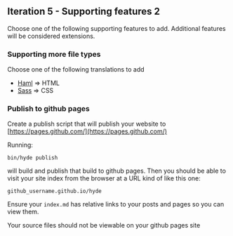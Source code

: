 ## Iteration 5 - Supporting features 2

Choose one of the following supporting features to add. Additional features will be considered extensions.

### Supporting more file types

Choose one of the following translations to add

* [Haml](http://haml.info/) => HTML
* [Sass](http://sass-lang.com/) => CSS


### Publish to github pages

Create a publish script that will publish your website to [https://pages.github.com/](https://pages.github.com/)

Running:

```
bin/hyde publish
```

will build and publish that build to github pages. Then you should be able to visit your site index from the browser at a URL kind of like this one:

```
github_username.github.io/hyde
```

Ensure your `index.md` has relative links to your posts and pages so you can view them.

Your source files should not be viewable on your github pages site
